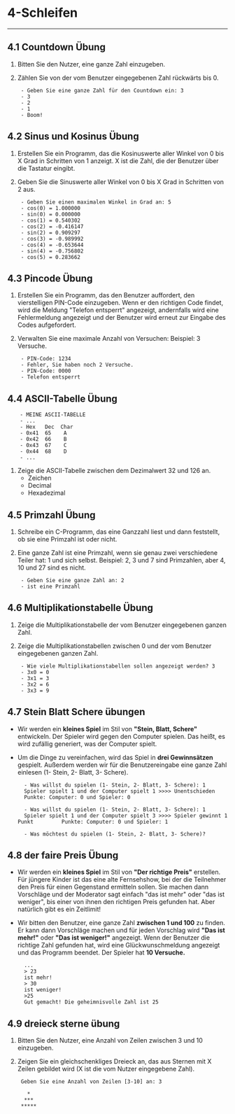 # 4-Schleifen
---

## 4.1 Countdown Übung

1. Bitten Sie den Nutzer, eine ganze Zahl einzugeben.
2. Zählen Sie von der vom Benutzer eingegebenen Zahl rückwärts bis 0.
	
		- Geben Sie eine ganze Zahl für den Countdown ein: 3
		- 3
		- 2
		- 1
		- Boom!

## 4.2 Sinus und Kosinus Übung

1. Erstellen Sie ein Programm, das die Kosinuswerte aller Winkel von 0 bis X 	Grad in Schritten von 1 anzeigt. X ist die Zahl, die der Benutzer über die 	Tastatur eingibt.

2. Geben Sie die Sinuswerte aller Winkel von 0 bis X Grad in Schritten von 2 	aus.

		- Geben Sie einen maximalen Winkel in Grad an: 5
		- cos(0) = 1.000000
		- sin(0) = 0.000000 
		- cos(1) = 0.540302 
		- cos(2) = -0.416147 
		- sin(2) = 0.909297 
		- cos(3) = -0.989992 
		- cos(4) = -0.653644 
		- sin(4) = -0.756802 
		- cos(5) = 0.283662 
	
	

## 4.3 Pincode Übung

1. Erstellen Sie ein Programm, das den Benutzer auffordert, den vierstelligen 	PIN-Code einzugeben. Wenn er den richtigen Code findet, wird die Meldung 	"Telefon entsperrt" angezeigt, andernfalls wird eine Fehlermeldung angezeigt 	und der Benutzer wird erneut zur Eingabe des Codes aufgefordert.

2. Verwalten Sie eine maximale Anzahl von Versuchen: Beispiel: 3 Versuche.

		- PIN-Code: 1234
		- Fehler, Sie haben noch 2 Versuche.
		- PIN-Code: 0000
		- Telefon entsperrt	
		
## 4.4 ASCII-Tabelle Übung
	
		- MEINE ASCII-TABELLE
		- ...
		- Hex	Dec	 Char 
		- 0x41  65    A 
		- 0x42  66    B 
		- 0x43  67    C 
		- 0x44  68    D
		- ...
1. Zeige die ASCII-Tabelle zwischen dem Dezimalwert 32 und 126 an. 
	- Zeichen
	- Decimal
	- Hexadezimal
		
	

## 4.5 Primzahl Übung

1. Schreibe ein C-Programm, das eine Ganzzahl liest und dann feststellt, ob sie eine Primzahl ist oder nicht.
2. Eine ganze Zahl ist eine Primzahl, wenn sie genau zwei verschiedene Teiler hat: 1 und sich selbst.
Beispiel: 2, 3 und 7 sind Primzahlen, aber 4, 10 und 27 sind es nicht.

		- Geben Sie eine ganze Zahl an: 2
		- ist eine Primzahl

## 4.6 Multiplikationstabelle Übung

1. Zeige die Multiplikationstabelle der vom Benutzer eingegebenen ganzen Zahl.
2. Zeige die Multiplikationstabellen zwischen 0 und der vom Benutzer eingegebenen ganzen Zahl.

		- Wie viele Multiplikationstabellen sollen angezeigt werden? 3
		- 3x0 = 0
		- 3x1 = 3
		- 3x2 = 6
		- 3x3 = 9
	

## 4.7 Stein Blatt Schere übungen

- Wir werden ein **kleines Spiel** im Stil von **"Stein, Blatt, Schere"** entwickeln. Der Spieler wird gegen den Computer spielen. Das heißt, es wird zufällig generiert, was der Computer spielt.

- Um die Dinge zu vereinfachen, wird das Spiel in **drei Gewinnsätzen** gespielt. Außerdem werden wir für die Benutzereingabe eine ganze Zahl einlesen (1- Stein, 2- Blatt, 3- Schere).

		- Was willst du spielen (1- Stein, 2- Blatt, 3- Schere): 1 
		Spieler spielt 1 und der Computer spielt 1 >>>> Unentschieden  
		Punkte: Computer: 0 und Spieler: 0

		- Was willst du spielen (1- Stein, 2- Blatt, 3- Schere): 1 
		Spieler spielt 1 und der Computer spielt 3 >>>> Spieler gewinnt 1 Punkt 		Punkte: Computer: 0 und Spieler: 1
		
		- Was möchtest du spielen (1- Stein, 2- Blatt, 3- Schere)?

## 4.8 der faire Preis Übung

- Wir werden ein **kleines Spiel** im Stil von **"Der richtige Preis"** erstellen. Für jüngere Kinder ist das eine alte Fernsehshow, bei der die Teilnehmer den Preis für einen Gegenstand ermitteln sollen. Sie machen dann Vorschläge und der Moderator sagt einfach "das ist mehr" oder "das ist weniger", bis einer von ihnen den richtigen Preis gefunden hat. Aber natürlich gibt es ein Zeitlimit!

- Wir bitten den Benutzer, eine ganze Zahl **zwischen 1 und 100** zu finden. Er kann dann Vorschläge machen und für jeden Vorschlag wird **"Das ist mehr!"** oder **"Das ist weniger!"** angezeigt. Wenn der Benutzer die richtige Zahl gefunden hat, wird eine Glückwunschmeldung angezeigt und das Programm beendet. Der Spieler hat **10 Versuche.**

		...
		> 23
		ist mehr!
		> 30
		ist weniger!
		>25
		Gut gemacht! Die geheimnisvolle Zahl ist 25


## 4.9 dreieck sterne übung
1. Bitten Sie den Nutzer, eine Anzahl von Zeilen zwischen 3 und 10 einzugeben.
2. Zeigen Sie ein gleichschenkliges Dreieck an, das aus Sternen mit X Zeilen 	gebildet wird (X ist die vom Nutzer eingegebene Zahl).

		Geben Sie eine Anzahl von Zeilen [3-10] an: 3
		
		  *
		 ***
	  	*****
	  
		 